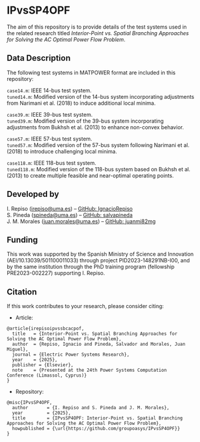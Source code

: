 # IPvsSP4OPF

The aim of this repository is to provide details of the test systems used in the related research titled *Interior-Point vs. Spatial Branching Approaches for Solving the AC Optimal Power Flow Problem*.

## Data Description

The following test systems in MATPOWER format are included in this repository:

`case14.m`: IEEE 14-bus test system.  
`tuned14.m`: Modified version of the 14-bus system incorporating adjustments from Narimani et al. (2018) to induce additional local minima.  

`case39.m`: IEEE 39-bus test system.  
`tuned39.m`: Modified version of the 39-bus system incorporating adjustments from Bukhsh et al. (2013) to enhance non-convex behavior.  

`case57.m`: IEEE 57-bus test system.  
`tuned57.m`: Modified version of the 57-bus system following Narimani et al. (2018) to introduce challenging local minima.  

`case118.m`: IEEE 118-bus test system.  
`tuned118.m`: Modified version of the 118-bus system based on Bukhsh et al. (2013) to create multiple feasible and near-optimal operating points.

## Developed by

I. Repiso (irepiso@uma.es) – [GitHub: IgnacioRepiso](https://github.com/IgnacioRepiso)  
S. Pineda (spineda@uma.es) – [GitHub: salvapineda](https://salvapineda.github.io/)  
J. M. Morales (juan.morales@uma.es) – [GitHub: juanmi82mg](https://juanmi82mg.github.io/)

## Funding

This work was supported by the Spanish Ministry of Science and Innovation (AEI/10.13039/501100011033) through project PID2023-148291NB-I00, and by the same institution through the PhD training program (fellowship PRE2023-002227) supporting I. Repiso.

## Citation

If this work contributes to your research, please consider citing:

* Article:
```
@article{irepisoipvssbcacpof,
  title   = {Interior-Point vs. Spatial Branching Approaches for Solving the AC Optimal Power Flow Problem},
  author  = {Repiso, Ignacio and Pineda, Salvador and Morales, Juan Miguel},
  journal = {Electric Power Systems Research},
  year    = {2025},
  publisher = {Elsevier},
  note    = {Presented at the 24th Power Systems Computation Conference (Limassol, Cyprus)}
}
```
* Repository:
```
@misc{IPvsSP4OPF,
  author       = {I. Repiso and S. Pineda and J. M. Morales},
  year         = {2025},
  title        = {IPvsSP4OPF: Interior-Point vs. Spatial Branching Approaches for Solving the AC Optimal Power Flow Problem},
  howpublished = {\url{https://github.com/groupoasys/IPvsSP4OPF}}
}
```

